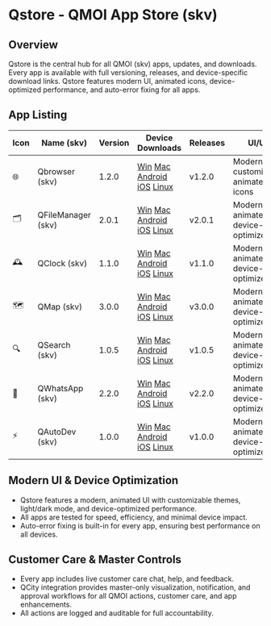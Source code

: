 # Qstore - QMOI App Store (skv)

## Overview
Qstore is the central hub for all QMOI (skv) apps, updates, and downloads. Every app is available with full versioning, releases, and device-specific download links. Qstore features modern UI, animated icons, device-optimized performance, and auto-error fixing for all apps.

## App Listing
| Icon | Name (skv)         | Version | Device Downloads | Releases | UI/UX | Customer Care | Notes |
|------|--------------------|---------|------------------|----------|-------|---------------|-------|
| 🌐   | Qbrowser (skv)     | 1.2.0   | [Win](https://downloads.qmoi.app/qbrowser/windows.exe) [Mac](https://downloads.qmoi.app/qbrowser/mac.dmg) [Android](https://downloads.qmoi.app/qbrowser/android.apk) [iOS](https://downloads.qmoi.app/qbrowser/ios.ipa) [Linux](https://downloads.qmoi.app/qbrowser/linux.appimage) | v1.2.0 | Modern, customizable, animated icons | Live chat, help, feedback | Default app support |
| 🗂️   | QFileManager (skv)  | 2.0.1   | [Win](https://downloads.qmoi.app/qfilemanager/windows.exe) [Mac](https://downloads.qmoi.app/qfilemanager/mac.dmg) [Android](https://downloads.qmoi.app/qfilemanager/android.apk) [iOS](https://downloads.qmoi.app/qfilemanager/ios.ipa) [Linux](https://downloads.qmoi.app/qfilemanager/linux.appimage) | v2.0.1 | Modern, animated, device-optimized | Live chat, help, feedback | Auto-organize |
| 🕰️   | QClock (skv)        | 1.1.0   | [Win](https://downloads.qmoi.app/qclock/windows.exe) [Mac](https://downloads.qmoi.app/qclock/mac.dmg) [Android](https://downloads.qmoi.app/qclock/android.apk) [iOS](https://downloads.qmoi.app/qclock/ios.ipa) [Linux](https://downloads.qmoi.app/qclock/linux.appimage) | v1.1.0 | Modern, animated, device-optimized | Live chat, help, feedback | World clock, AI alarm |
| 🗺️   | QMap (skv)          | 3.0.0   | [Win](https://downloads.qmoi.app/qmap/windows.exe) [Mac](https://downloads.qmoi.app/qmap/mac.dmg) [Android](https://downloads.qmoi.app/qmap/android.apk) [iOS](https://downloads.qmoi.app/qmap/ios.ipa) [Linux](https://downloads.qmoi.app/qmap/linux.appimage) | v3.0.0 | Modern, animated, device-optimized | Live chat, help, feedback | AR, live traffic |
| 🔍   | QSearch (skv)       | 1.0.5   | [Win](https://downloads.qmoi.app/qsearch/windows.exe) [Mac](https://downloads.qmoi.app/qsearch/mac.dmg) [Android](https://downloads.qmoi.app/qsearch/android.apk) [iOS](https://downloads.qmoi.app/qsearch/ios.ipa) [Linux](https://downloads.qmoi.app/qsearch/linux.appimage) | v1.0.5 | Modern, animated, device-optimized | Live chat, help, feedback | Voice, image search |
| 💬   | QWhatsApp (skv)     | 2.2.0   | [Win](https://downloads.qmoi.app/qwhatsapp/windows.exe) [Mac](https://downloads.qmoi.app/qwhatsapp/mac.dmg) [Android](https://downloads.qmoi.app/qwhatsapp/android.apk) [iOS](https://downloads.qmoi.app/qwhatsapp/ios.ipa) [Linux](https://downloads.qmoi.app/qwhatsapp/linux.appimage) | v2.2.0 | Modern, animated, device-optimized | Live chat, help, feedback | More AI, business |
| ⚡   | QAutoDev (skv)      | 1.0.0   | [Win](https://downloads.qmoi.app/qautodev/windows.exe) [Mac](https://downloads.qmoi.app/qautodev/mac.dmg) [Android](https://downloads.qmoi.app/qautodev/android.apk) [iOS](https://downloads.qmoi.app/qautodev/ios.ipa) [Linux](https://downloads.qmoi.app/qautodev/linux.appimage) | v1.0.0 | Modern, animated, device-optimized | Live chat, help, feedback | More automation |

## Modern UI & Device Optimization
- Qstore features a modern, animated UI with customizable themes, light/dark mode, and device-optimized performance.
- All apps are tested for speed, efficiency, and minimal device impact.
- Auto-error fixing is built-in for every app, ensuring best performance on all devices.

## Customer Care & Master Controls
- Every app includes live customer care chat, help, and feedback.
- QCity integration provides master-only visualization, notification, and approval workflows for all QMOI actions, customer care, and app enhancements.
- All actions are logged and auditable for full accountability. 